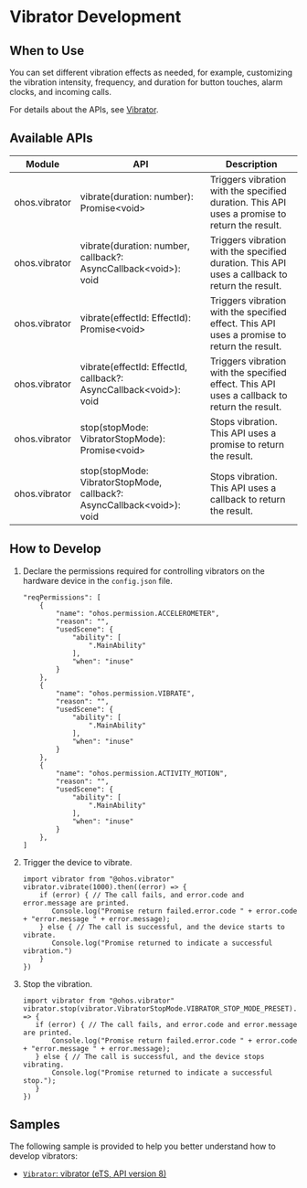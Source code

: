 # Vibrator Development


## When to Use

You can set different vibration effects as needed, for example, customizing the vibration intensity, frequency, and duration for button touches, alarm clocks, and incoming calls.

For details about the APIs, see [Vibrator](../reference/apis/js-apis-vibrator.md).


## Available APIs

| Module           | API                                     | Description                             |
| ------------- | ---------------------------------------- | ------------------------------- |
| ohos.vibrator | vibrate(duration: number): Promise&lt;void&gt; | Triggers vibration with the specified duration. This API uses a promise to return the result.      |
| ohos.vibrator | vibrate(duration: number, callback?: AsyncCallback&lt;void&gt;): void | Triggers vibration with the specified duration. This API uses a callback to return the result.     |
| ohos.vibrator | vibrate(effectId: EffectId): Promise&lt;void&gt; | Triggers vibration with the specified effect. This API uses a promise to return the result. |
| ohos.vibrator | vibrate(effectId: EffectId, callback?: AsyncCallback&lt;void&gt;): void | Triggers vibration with the specified effect. This API uses a callback to return the result.|
| ohos.vibrator | stop(stopMode: VibratorStopMode): Promise&lt;void&gt; | Stops vibration. This API uses a promise to return the result.                          |
| ohos.vibrator | stop(stopMode: VibratorStopMode, callback?: AsyncCallback&lt;void&gt;): void | Stops vibration. This API uses a callback to return the result.                          |


## How to Develop

1. Declare the permissions required for controlling vibrators on the hardware device in the `config.json` file.  

   ```
   "reqPermissions": [
       {
           "name": "ohos.permission.ACCELEROMETER",
           "reason": "",
           "usedScene": {
               "ability": [
                   ".MainAbility"
               ],
               "when": "inuse"
           }
       },
       {
           "name": "ohos.permission.VIBRATE",
           "reason": "",
           "usedScene": {
               "ability": [
                   ".MainAbility"
               ],
               "when": "inuse"
           }
       },
       {
           "name": "ohos.permission.ACTIVITY_MOTION",
           "reason": "",
           "usedScene": {
               "ability": [
                   ".MainAbility"
               ],
               "when": "inuse"
           }
       },
   ]
   ```

2. Trigger the device to vibrate.

   ```
   import vibrator from "@ohos.vibrator"
   vibrator.vibrate(1000).then((error) => {
       if (error) { // The call fails, and error.code and error.message are printed.
          Console.log("Promise return failed.error.code " + error.code + "error.message " + error.message);  
       } else { // The call is successful, and the device starts to vibrate.
          Console.log("Promise returned to indicate a successful vibration.")  
       }
   })
   ```

3. Stop the vibration.

   ```
   import vibrator from "@ohos.vibrator"
   vibrator.stop(vibrator.VibratorStopMode.VIBRATOR_STOP_MODE_PRESET).then((error) => {
      if (error) { // The call fails, and error.code and error.message are printed.
          Console.log("Promise return failed.error.code " + error.code + "error.message " + error.message);
      } else { // The call is successful, and the device stops vibrating.
          Console.log("Promise returned to indicate a successful stop.");
      }
   })
   ```

## Samples

The following sample is provided to help you better understand how to develop vibrators:

- [`Vibrator`: vibrator (eTS, API version 8)](https://gitee.com/openharmony/app_samples/tree/master/device/Vibrator)
